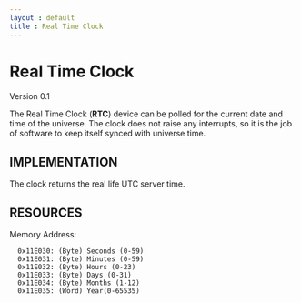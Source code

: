 ```yaml
---
layout : default
title : Real Time Clock
---
```

Real Time Clock
===============
Version 0.1

The Real Time Clock (**RTC**) device can be polled for the current date and time of 
the universe. The clock does not raise any interrupts, so it is the job of software 
to keep itself synced with universe time.

IMPLEMENTATION
--------------
The clock returns the real life UTC server time.

RESOURCES
---------
Memory Address:

```
  0x11E030: (Byte) Seconds (0-59)
  0x11E031: (Byte) Minutes (0-59)
  0x11E032: (Byte) Hours (0-23)
  0x11E033: (Byte) Days (0-31)
  0x11E034: (Byte) Months (1-12)
  0x11E035: (Word) Year(0-65535)
```


